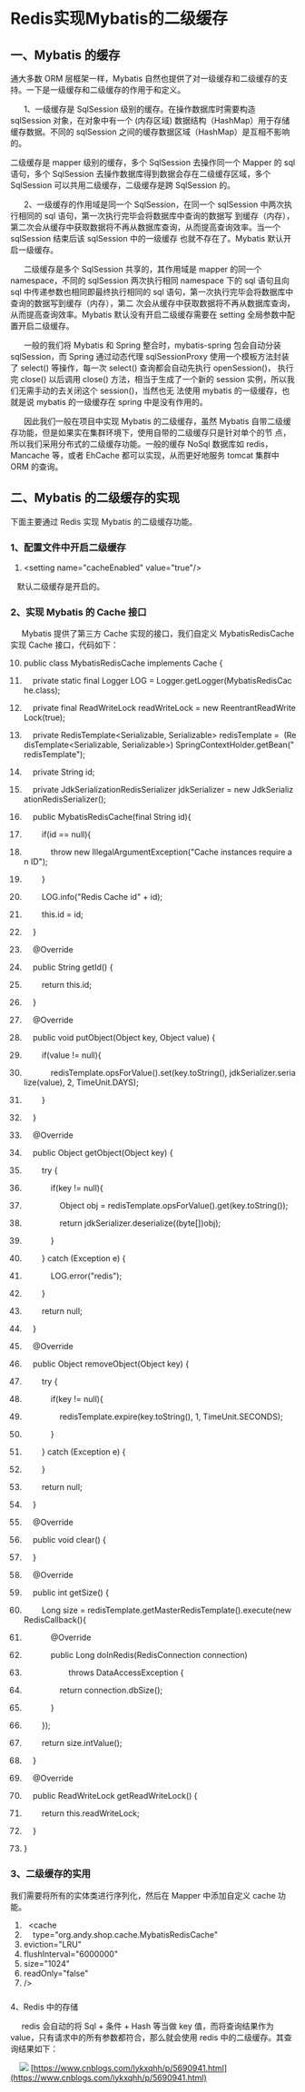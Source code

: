 # Redis实现Mybatis的二级缓存
## 一、Mybatis 的缓存

通大多数 ORM 层框架一样，Mybatis 自然也提供了对一级缓存和二级缓存的支持。一下是一级缓存和二级缓存的作用于和定义。

      1、一级缓存是 SqlSession 级别的缓存。在操作数据库时需要构造 sqlSession 对象，在对象中有一个 (内存区域) 数据结构（HashMap）用于存储缓存数据。不同的 sqlSession 之间的缓存数据区域（HashMap）是互相不影响的。

二级缓存是 mapper 级别的缓存，多个 SqlSession 去操作同一个 Mapper 的 sql 语句，多个 SqlSession 去操作数据库得到数据会存在二级缓存区域，多个 SqlSession 可以共用二级缓存，二级缓存是跨 SqlSession 的。 

      2、一级缓存的作用域是同一个 SqlSession，在同一个 sqlSession 中两次执行相同的 sql 语句，第一次执行完毕会将数据库中查询的数据写 到缓存（内存），第二次会从缓存中获取数据将不再从数据库查询，从而提高查询效率。当一个 sqlSession 结束后该 sqlSession 中的一级缓存 也就不存在了。Mybatis 默认开启一级缓存。

      二级缓存是多个 SqlSession 共享的，其作用域是 mapper 的同一个 namespace，不同的 sqlSession 两次执行相同 namespace 下的 sql 语句且向 sql 中传递参数也相同即最终执行相同的 sql 语句，第一次执行完毕会将数据库中查询的数据写到缓存（内存），第二 次会从缓存中获取数据将不再从数据库查询，从而提高查询效率。Mybatis 默认没有开启二级缓存需要在 setting 全局参数中配置开启二级缓存。

      一般的我们将 Mybatis 和 Spring 整合时，mybatis-spring 包会自动分装 sqlSession，而 Spring 通过动态代理 sqlSessionProxy 使用一个模板方法封装了 select() 等操作，每一次 select() 查询都会自动先执行 openSession()， 执行完 close() 以后调用 close() 方法，相当于生成了一个新的 session 实例，所以我们无需手动的去关闭这个 session()，当然也无 法使用 mybatis 的一级缓存，也就是说 mybatis 的一级缓存在 spring 中是没有作用的。

      因此我们一般在项目中实现 Mybatis 的二级缓存，虽然 Mybatis 自带二级缓存功能，但是如果实在集群环境下，使用自带的二级缓存只是针对单个的节 点，所以我们采用分布式的二级缓存功能。一般的缓存 NoSql 数据库如 redis，Mancache 等，或者 EhCache 都可以实现，从而更好地服务 tomcat 集群中 ORM 的查询。

## 二、Mybatis 的二级缓存的实现

下面主要通过 Redis 实现 Mybatis 的二级缓存功能。

### 1、配置文件中开启二级缓存

1.  <setting name="cacheEnabled" value="true"/>  

   默认二级缓存是开启的。

### 2、实现 Mybatis 的 Cache 接口

     Mybatis 提供了第三方 Cache 实现的接口，我们自定义 MybatisRedisCache 实现 Cache 接口，代码如下：

10. public class MybatisRedisCache implements Cache {  

11.     private static final Logger LOG = Logger.getLogger(MybatisRedisCache.class);   

12.     private final ReadWriteLock readWriteLock = new ReentrantReadWriteLock(true);  

13.     private RedisTemplate&lt;Serializable, Serializable> redisTemplate =  (RedisTemplate&lt;Serializable, Serializable>) SpringContextHolder.getBean("redisTemplate");   

14.     private String id;  

15.     private JdkSerializationRedisSerializer jdkSerializer = new JdkSerializationRedisSerializer();  

16.     public MybatisRedisCache(final String id){  

17.         if(id == null){  

18.             throw new IllegalArgumentException("Cache instances require an ID");  

19.         }  

20.         LOG.info("Redis Cache id" + id);  

21.         this.id = id;  

22.     }  

23.     @Override  

24.     public String getId() {  

25.         return this.id;  

26.     }  

27.     @Override  

28.     public void putObject(Object key, Object value) {  

29.         if(value != null){  

30.             redisTemplate.opsForValue().set(key.toString(), jdkSerializer.serialize(value), 2, TimeUnit.DAYS);  

31.         }  

32.     }  

33.     @Override  

34.     public Object getObject(Object key) {  

35.         try {  

36.             if(key != null){  

37.                 Object obj = redisTemplate.opsForValue().get(key.toString());  

38.                 return jdkSerializer.deserialize((byte\[])obj);   

39.             }  

40.         } catch (Exception e) {  

41.             LOG.error("redis");  

42.         }  

43.         return null;  

44.     }  

45.     @Override  

46.     public Object removeObject(Object key) {  

47.         try {  

48.             if(key != null){  

49.                 redisTemplate.expire(key.toString(), 1, TimeUnit.SECONDS);  

50.             }  

51.         } catch (Exception e) {  

52.         }  

53.         return null;  

54.     }  

55.     @Override  

56.     public void clear() {  

57.     }  

58.     @Override  

59.     public int getSize() {  

60.         Long size = redisTemplate.getMasterRedisTemplate().execute(new RedisCallback<Long>(){  

61.             @Override  

62.             public Long doInRedis(RedisConnection connection)  

63.                     throws DataAccessException {  

64.                 return connection.dbSize();  

65.             }  

66.         });  

67.         return size.intValue();  

68.     }  

69.     @Override  

70.     public ReadWriteLock getReadWriteLock() {  

71.         return this.readWriteLock;  

72.     }  

73. }  

### 3、二级缓存的实用

我们需要将所有的实体类进行序列化，然后在 Mapper 中添加自定义 cache 功能。

1.    &lt;cache  
2.      type="org.andy.shop.cache.MybatisRedisCache"  
3.  eviction="LRU"  
4.  flushInterval="6000000"  
5.  size="1024"  
6.  readOnly="false"  
7.  />  

### 

4、Redis 中的存储

     redis 会自动的将 Sql + 条件 + Hash 等当做 key 值，而将查询结果作为 value，只有请求中的所有参数都符合，那么就会使用 redis 中的二级缓存。其查询结果如下：

    ![](https://img-blog.csdn.net/20160125175605103?watermark/2/text/aHR0cDovL2Jsb2cuY3Nkbi5uZXQv/font/5a6L5L2T/fontsize/400/fill/I0JBQkFCMA==/dissolve/70/gravity/Center) 
 [https://www.cnblogs.com/lykxqhh/p/5690941.html](https://www.cnblogs.com/lykxqhh/p/5690941.html)
